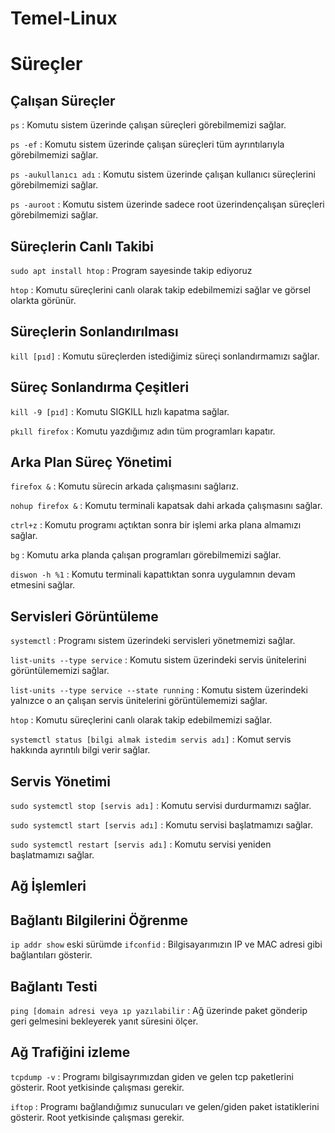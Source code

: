 # Temel-Linux

# Süreçler

## Çalışan Süreçler

`ps` : Komutu sistem üzerinde çalışan süreçleri görebilmemizi sağlar.

`ps -ef` : Komutu sistem üzerinde çalışan süreçleri tüm ayrıntılarıyla görebilmemizi sağlar.

`ps -aukullanıcı adı` : Komutu sistem üzerinde çalışan kullanıcı süreçlerini görebilmemizi sağlar.

`ps -auroot` : Komutu sistem üzerinde sadece root üzerindençalışan süreçleri görebilmemizi sağlar.

## Süreçlerin Canlı Takibi

`sudo apt install htop` : Program sayesinde takip ediyoruz

`htop` : Komutu süreçlerini canlı olarak takip edebilmemizi sağlar ve görsel olarkta görünür.

## Süreçlerin Sonlandırılması

`kill [pıd]` : Komutu süreçlerden istediğimiz süreçi sonlandırmamızı sağlar.

## Süreç Sonlandırma Çeşitleri

`kill -9 [pıd]` : Komutu SIGKILL hızlı kapatma sağlar.

`pkıll firefox` : Komutu yazdığımız adın tüm programları kapatır.

## Arka Plan Süreç Yönetimi

`firefox &` : Komutu sürecin arkada çalışmasını sağlarız.

`nohup firefox &` : Komutu terminali kapatsak dahi arkada çalışmasını sağlar.

`ctrl+z` : Komutu programı açtıktan sonra bir işlemi arka plana almamızı sağlar.

`bg` : Komutu arka planda çalışan programları görebilmemizi sağlar.

`diswon -h %1` : Komutu terminali kapattıktan sonra uygulamnın devam etmesini sağlar.

## Servisleri Görüntüleme

`systemctl` : Programı sistem üzerindeki servisleri yönetmemizi sağlar.

`list-units --type service` : Komutu sistem üzerindeki servis ünitelerini görüntülememizi sağlar.

`list-units --type service --state running` : Komutu sistem üzerindeki yalnızce o an çalışan servis ünitelerini görüntülememizi sağlar.

`htop` : Komutu süreçlerini canlı olarak takip edebilmemizi sağlar.

`systemctl status [bilgi almak istedim servis adı]` : Komut servis hakkında ayrıntılı bilgi verir sağlar.

## Servis Yönetimi

`sudo systemctl stop [servis adı]` : Komutu servisi durdurmamızı sağlar.

`sudo systemctl start [servis adı]` : Komutu servisi başlatmamızı sağlar.

`sudo systemctl restart [servis adı]` : Komutu servisi yeniden başlatmamızı sağlar.

## Ağ İşlemleri

## Bağlantı Bilgilerini Öğrenme

`ip addr show` eski sürümde `ifconfid` : Bilgisayarımızın IP ve MAC adresi gibi bağlantıları gösterir.

## Bağlantı Testi

`ping [domain adresi veya ıp yazılabilir` : Ağ üzerinde paket gönderip geri gelmesini bekleyerek yanıt süresini ölçer.

## Ağ Trafiğini izleme 

`tcpdump -v` : Programı bilgisayrımızdan giden ve gelen tcp paketlerini gösterir. Root yetkisinde çalışması gerekir.

`iftop` : Programı bağlandığımız sunucuları ve gelen/giden paket istatiklerini gösterir.
Root yetkisinde çalışması gerekir.














